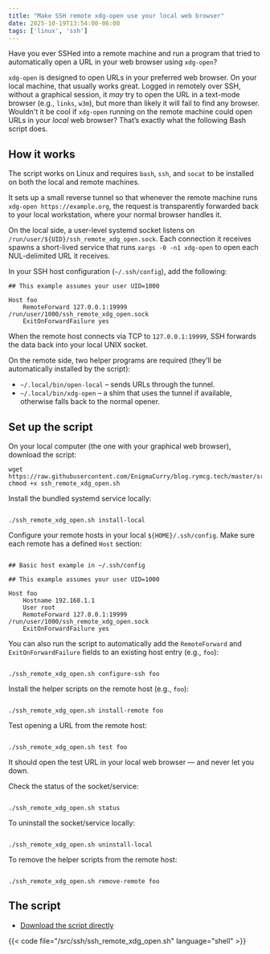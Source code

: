 ```yaml
---
title: "Make SSH remote xdg-open use your local web browser"
date: 2025-10-19T13:54:00-06:00
tags: ['linux', 'ssh']
---
```


Have you ever SSHed into a remote machine and run a program that
tried to automatically open a URL in your web browser using `xdg-open`?

`xdg-open` is designed to open URLs in your preferred web browser. On
your local machine, that usually works great. Logged in remotely over
SSH, without a graphical session, it *may* try to open the URL in a
text-mode browser (e.g., `links`, `w3m`), but more than likely it will
fail to find any browser. Wouldn't it be cool if `xdg-open` running on
the remote machine could open URLs in your *local* web browser? That’s
exactly what the following Bash script does.

## How it works

The script works on Linux and requires `bash`, `ssh`, and
`socat` to be installed on both the local and remote machines.

It sets up a small reverse tunnel so that whenever the remote
machine runs `xdg-open https://example.org`, the request is
transparently forwarded back to your local workstation, where your
normal browser handles it.

On the local side, a user-level systemd socket listens on
`/run/user/${UID}/ssh_remote_xdg_open.sock`. Each connection it
receives spawns a short-lived service that runs `xargs -0 -n1
xdg-open` to open each NUL-delimited URL it receives.

In your SSH host configuration (`~/.ssh/config`), add the following:

```
## This example assumes your user UID=1000

Host foo
    RemoteForward 127.0.0.1:19999 /run/user/1000/ssh_remote_xdg_open.sock
    ExitOnForwardFailure yes
```

When the remote host connects via TCP to `127.0.0.1:19999`, SSH forwards
the data back into your local UNIX socket.

On the remote side, two helper programs are required (they’ll be
automatically installed by the script):

 * `~/.local/bin/open-local` – sends URLs through the tunnel.
 * `~/.local/bin/xdg-open` – a shim that uses the tunnel if available,
   otherwise falls back to the normal opener.

## Set up the script

On your local computer (the one with your graphical web browser),
download the script:

```
wget https://raw.githubusercontent.com/EnigmaCurry/blog.rymcg.tech/master/src/ssh/ssh_remote_xdg_open.sh
chmod +x ssh_remote_xdg_open.sh

```

Install the bundled systemd service locally:

```

./ssh_remote_xdg_open.sh install-local

```

Configure your remote hosts in your local `${HOME}/.ssh/config`.
Make sure each remote has a defined `Host` section:

```

## Basic host example in ~/.ssh/config

## This example assumes your user UID=1000

Host foo
    Hostname 192.168.1.1
    User root
    RemoteForward 127.0.0.1:19999 /run/user/1000/ssh_remote_xdg_open.sock
    ExitOnForwardFailure yes

```

You can also run the script to automatically add the `RemoteForward` and
`ExitOnForwardFailure` fields to an existing host entry (e.g., `foo`):

```

./ssh_remote_xdg_open.sh configure-ssh foo

```

Install the helper scripts on the remote host (e.g., `foo`):

```

./ssh_remote_xdg_open.sh install-remote foo

```

Test opening a URL from the remote host:

```

./ssh_remote_xdg_open.sh test foo

```

It should open the test URL in your local web browser — and never let
you down.

Check the status of the socket/service:

```

./ssh_remote_xdg_open.sh status

```

To uninstall the socket/service locally:

```

./ssh_remote_xdg_open.sh uninstall-local

```

To remove the helper scripts from the remote host:

```

./ssh_remote_xdg_open.sh remove-remote foo

```

## The script

 * [Download the script directly](https://raw.githubusercontent.com/EnigmaCurry/blog.rymcg.tech/master/src/ssh/ssh_remote_xdg_open.sh)

{{< code file="/src/ssh/ssh_remote_xdg_open.sh" language="shell" >}}
